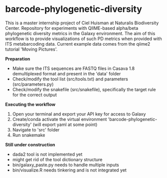 # barcode-phylogenetic-diversity
This is a master internship project of Ciel Huisman at Naturalis Biodiversity Center. 
Repository for experiments with QIIME-based alpha/beta phylogenetic diversity metrics in the Galaxy environment.
The aim of this workflow is to provide visualizations of such PD metrics when provided with ITS metabarcoding data.
Current example data comes from the qiime2 tutorial 'Moving Pictures'.

**Preparation**

- Make sure the ITS sequences are FASTQ files in Casava 1.8 demultiplexed format and present in the 'data' folder
- Check/modify the tool list (src/tools.txt) and parameters (src/parameters.py)
- Check/modify the snakefile (src/snakefile), specifically the target rule for the correct output

**Executing the workflow**

1. Open your terminal and export your API key for access to Galaxy
2. Create/conda activate the virtual environment 'barcode-phylogenetic-diversity' (will export yaml at some point)
3. Navigate to 'src' folder
4. Run snakemake

**Still under construction**

- dada2 tool is not implemented yet
- might get rid of the tool dictionary structure
- bin/galaxy_paste.py needs to handle multiple inputs
- bin/visualize.R needs tinkering and is not integrated yet
